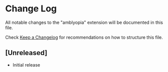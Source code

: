 # Change Log

All notable changes to the "amblyopia" extension will be documented in this file.

Check [Keep a Changelog](http://keepachangelog.com/) for recommendations on how to structure this file.

## [Unreleased]

- Initial release
